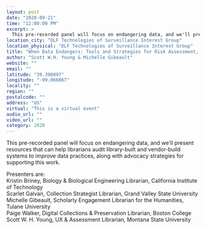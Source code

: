 ```yaml
---
layout: post
date: "2020-09-21"
time: "12:00:00 PM"
excerpt: >
  This pre-recorded panel will focus on endangering data, and we'll present resources that can help librarians audit library-built and vendor-...
location_city: "DLF Technologies of Surveillance Interest Group"
location_physical: "DLF Technologies of Surveillance Interest Group"
title: "When Data Endangers: Tools and Strategies for Risk Assessment, Policy Analysis, and Advocacy"
author: "Scott W.H. Young & Michelle Gibeault"
website: ""
email: ""
latitude: "39.390897"
longitude: "-99.066067"
locality: ""
region: ""
postalcode: ""
address: "US"
virtual: "This is a virtual event"
audio_url: ""
video_url: ""
category: 2020
---
```


This pre-recorded panel will focus on endangering data, and we'll present resources that can help librarians audit library-built and vendor-build systems to improve data practices, along with advocacy strategies for supporting this work.  
  
Presenters are:  
Kristin Briney, Biology & Biological Engineering Librarian, California Institute of Technology  
Scarlet Galvan, Collection Strategist Librarian, Grand Valley State University  
Michelle Gibeault,  Scholarly Engagement Librarian for the Humanities, Tulane University  
Paige Walker, Digital Collections & Preservation Librarian, Boston College  
Scott W. H. Young, UX & Assessment Librarian, Montana State University  
